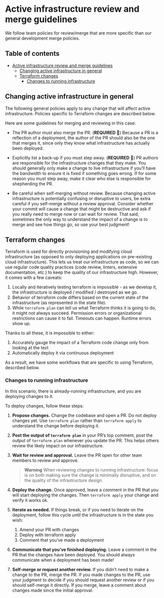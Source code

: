 # Active infrastructure review and merge guidelines

We follow team policies for review/merge that are more specific than our general development merge policies.

## Table of contents

- [Active infrastructure review and merge guidelines](#active-infrastructure-review-and-merge-guidelines)
  - [Changing active infrastructure in general](#changing-active-infrastructure-in-general)
  - [Terraform changes](#terraform-changes)
    - [Changes to running infrastructure](#changes-to-running-infrastructure)

## Changing active infrastructure in general

The following general policies apply to any change that will affect active infrastructure. Policies specific to Terraform changes are described below.

Here are some guidelines for merging and reviewing in this case:

- The PR author must also merge the PR. (**REQUIRED** :pushpin:) Because a PR is a reflection of a deployment, the author of the PR should also be the one that merges it, since only they know what infrastructure has actually been deployed.

- Explicitly list a back-up if you must step away. (**REQUIRED** :pushpin:) PR authors are responsible for the infrastructure changes that they make. You should generally only make a change to live infrastructure if you’ll have the bandwidth to ensure it is fixed if something goes wrong. If for some reason you must step away, make it clear who else is responsible for shepherding the PR.

- Be careful when self-merging without review. Because changing active infrastructure is potentially confusing or disruptive to users, be extra careful if you self-merge without a review approval. Consider whether your commit will cause a change that might be destructive and ask if you really need to merge now or can wait for review. That said, sometimes the only way to understand the impact of a change is to merge and see how things go, so use your best judgment!

## Terraform changes

Terraform is used for directly provisioning and modifying cloud infrastructure (as opposed to only deploying applications on pre-existing cloud infrastructure). This lets us treat our infrastructure as code, so we can use regular code quality practices (code review, linters, extensive documentation, etc.) to keep the quality of our infrastructure high. However, it comes with a few caveats:

1. Locally and iteratively testing terraform is impossible - as we develop it, the infrastructure is deployed / modified / destroyed as we go.
1. Behavior of terraform code differs based on the current state of the infrastructure (as represented in the state file).
1. While `terraform plan` can tell us what Terraform thinks it is going to do, it might not always succeed. Permission errors or organizational restrictions can cause it to fail. Timeouts can happen. Runtime errors show up.

Thanks to all these, it is impossible to either:

1. Accurately gauge the impact of a Terraform code change only from looking at the text
1. Automatically deploy it via continuous deployment

As a result, we have some workflows that are specific to using Terraform, described below.

### Changes to running infrastructure

In this scenario, there is already-running infrastructure, and you are deploying changes to it.

To deploy changes, follow these steps:

1. **Propose changes.** Change the codebase and open a PR. Do not deploy changes yet. Use `terraform plan` rather than `terraform apply` to understand the change before deploying it.
1. **Post the output of `terraform plan`** in your PR’s top comment, post the output of `terraform plan` whenever you update the PR. This helps others review the likely impact on our infrastructure.
1. **Wait for review and approval.** Leave the PR open for other team members to review and approve.

   > **Warning**
   > When reviewing changes to running infrastructure: focus is on both making sure the change is minimally disruptive, and on the quality of the infrastructure design.

1. **Deploy the change.** Once approved, leave a comment in the PR that you will start deploying the changes. Then `terraform apply` your change and verify it works ok.
1. **Iterate as needed.** If things break, or if you need to iterate on the deployment, follow this cycle until the infrastructure is in the state you wish:

   1. Amend your PR with changes
   1. Deploy with terraform apply
   1. Comment that you’ve made a deployment

1. **Communicate that you’ve finished deploying.** Leave a comment in the PR that the changes have been deployed. You should always communicate when a deployment has been made!
1. **Self-merge or request another review.** If you didn’t need to make a change to the PR, merge the PR. If you made changes to the PR, use your judgment to decide if you should request another review or if you should self-merge it directly. If you merge, leave a comment about changes made since the initial approval.
